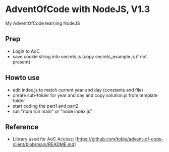 # AdventOfCode with NodeJS, V1.3

My AdventOfCode learning NodeJS

## Prep

* Login to AoC
* save cookie string into secrets.js (copy secrets_example.js if not present)

## Howto use

* edit index.js to match current year and day (constants and file)
* create sub-folder for year and day and copy solution.js from template folder
* start coding the part1 and part2
* run "npm run main" or "node index.js"

## Reference

* Library used for AoC Access: [https://github.com/toblu/advent-of-code-client/blob/main/README.md]
